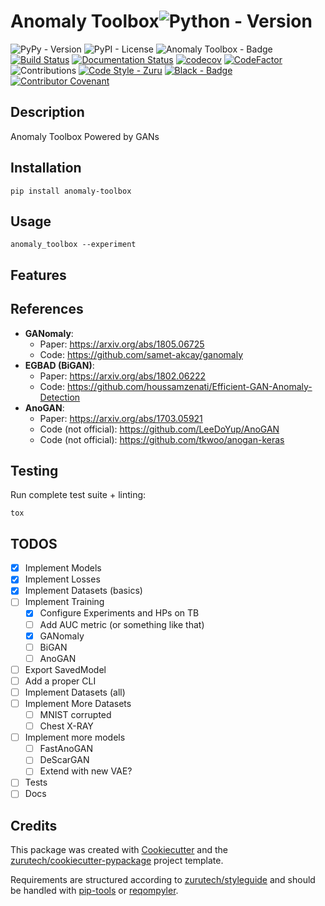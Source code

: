 # Anomaly Toolbox![Python - Version](https://img.shields.io/pypi/pyversions/anomaly_toolbox.svg)
![PyPy - Version](https://badge.fury.io/py/anomaly_toolbox.svg)
![PyPI - License](https://img.shields.io/pypi/l/anomaly_toolbox.svg)
![Anomaly Toolbox - Badge](https://img.shields.io/badge/package-anomaly-toolbox-brightgreen.svg)
[![Build Status](https://img.shields.io/travis/zurutech/anomaly-toolbox.svg)](https://travis-ci.org/zurutech/anomaly-toolbox)
[![Documentation Status](https://readthedocs.org/projects/anomaly-toolbox/badge/?version=latest)](https://anomaly-toolbox.readthedocs.io/en/latest/?badge=latest)
[![codecov](https://codecov.io/gh/zurutech/anomaly-toolbox/branch/master/graph/badge.svg)](https://codecov.io/gh/zurutech/anomaly-toolbox)
[![CodeFactor](https://www.codefactor.io/repository/github/zurutech/anomaly-toolbox/badge)](https://www.codefactor.io/repository/github/zurutech/anomaly-toolbox)![Contributions](https://img.shields.io/badge/contributions-welcome-brightgreen.svg?style=flat)
[![Code Style - Zuru](https://img.shields.io/badge/codestyle-zuru-red)](https://github.com/zurutech/styleguide)
[![Black - Badge](https://img.shields.io/badge/code%20style-black-000000.svg)](https://github.com/python/black)
[![Contributor Covenant](https://img.shields.io/badge/Contributor%20Covenant-v1.4%20adopted-ff69b4.svg)](CODE_OF_CONDUCT.md)

## Description

Anomaly Toolbox Powered by GANs

## Installation

```console
pip install anomaly-toolbox
```

## Usage

```
anomaly_toolbox --experiment
```

## Features

## References

- **GANomaly**:
    - Paper: https://arxiv.org/abs/1805.06725
    - Code: https://github.com/samet-akcay/ganomaly
- **EGBAD (BiGAN)**:
    - Paper: https://arxiv.org/abs/1802.06222
    - Code: https://github.com/houssamzenati/Efficient-GAN-Anomaly-Detection
- **AnoGAN**:
    - Paper: https://arxiv.org/abs/1703.05921
    - Code (not official): https://github.com/LeeDoYup/AnoGAN
    - Code (not official): https://github.com/tkwoo/anogan-keras

## Testing

Run complete test suite + linting:

```console
tox
```

## TODOS

- [x] Implement Models
- [x] Implement Losses
- [x] Implement Datasets (basics)
- [ ] Implement Training
    - [x] Configure Experiments and HPs on TB
    - [ ] Add AUC metric (or something like that)
    - [x] GANomaly
    - [ ] BiGAN
    - [ ] AnoGAN
- [ ] Export SavedModel
- [ ] Add a proper CLI
- [ ] Implement Datasets (all)
- [ ] Implement More Datasets
  - [ ] MNIST corrupted
  - [ ] Chest X-RAY
- [ ] Implement more models
  - [ ] FastAnoGAN
  - [ ] DeScarGAN
  - [ ] Extend with new VAE?
- [ ] Tests
- [ ] Docs

## Credits

This package was created with [Cookiecutter] and the [zurutech/cookiecutter-pypackage] project template.

Requirements are structured according to [zurutech/styleguide] and should be handled with [pip-tools] or [reqompyler].

[Cookiecutter]: https://github.com/audreyr/cookiecutter
[pip-tools]: https://github.com/jazzband/pip-tools
[reqompyler]: https://github.com/zurutech/reqompyler
[zurutech/cookiecutter-pypackage]: https://github/zurutech/cookiecutter-pypackage
[zurutech/styleguide]: https://github.com/zurutech/styleguide/python.md
